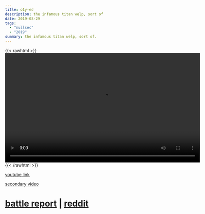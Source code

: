 ```yaml
---
title: o1y-ed
description: the infamous titan welp, sort of
date: 2019-08-29
tags:
  - "nullsec"
  - "2019"
summary: the infamous titan welp, sort of.
---
```


{{< rawhtml >}}<video width="640" height="360" controls>
<source src="https://crowdfile.net/snuffed/o1y.mp4" type="video/mp4">
Your browser does not support the video tag.</video>{{< /rawhtml >}}

[youtube link](http://www.youtube.com/watch?v=VyazOaxDtIo)  

[secondary video](https://www.youtube.com/watch?v=3wJoUdWXruU)

# [battle report](https://fleetcom.space/battlereport/txhskBRb5LM28A3ah) | [reddit](https://reddit.com/r/Eve/comments/csyef4/o1yed_habbening_thread/)  


